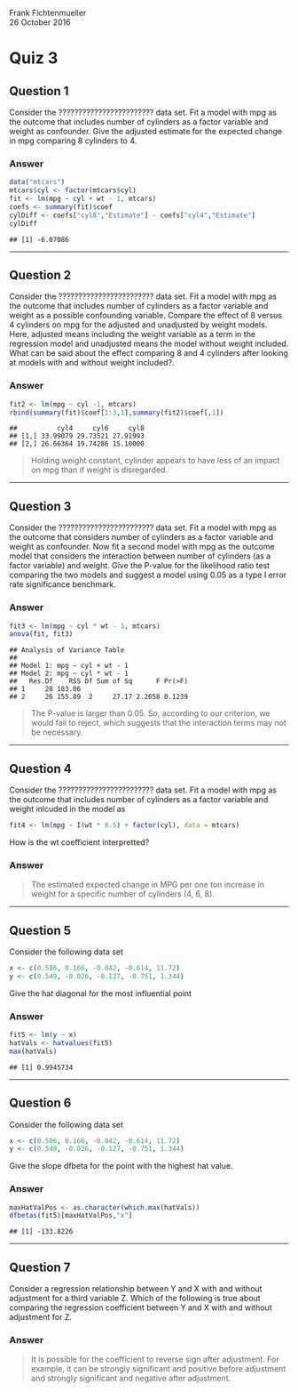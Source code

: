 Frank Fichtenmueller  
26 October 2016  

# Quiz 3
## Question 1

Consider the ???????????????????????? data set. Fit a model with mpg as the outcome that includes number of cylinders as a factor variable and weight as confounder. Give the adjusted estimate for the expected change in mpg comparing 8 cylinders to 4.



### Answer


```r
data("mtcars")
mtcars$cyl <- factor(mtcars$cyl)
fit <- lm(mpg ~ cyl + wt - 1, mtcars)
coefs <- summary(fit)$coef
cylDiff <- coefs["cyl8","Estimate"] - coefs["cyl4","Estimate"]
cylDiff
```

```
## [1] -6.07086
```

---

## Question 2

Consider the ???????????????????????? data set. Fit a model with mpg as the outcome that includes number of cylinders as a factor variable and weight as a possible confounding variable. Compare the effect of 8 versus 4 cylinders on mpg for the adjusted and unadjusted by weight models. Here, adjusted means including the weight variable as a term in the regression model and unadjusted means the model without weight included. What can be said about the effect comparing 8 and 4 cylinders after looking at models with and without weight included?.

### Answer


```r
fit2 <- lm(mpg ~ cyl -1, mtcars)
rbind(summary(fit)$coef[1:3,1],summary(fit2)$coef[,1])
```

```
##          cyl4     cyl6     cyl8
## [1,] 33.99079 29.73521 27.91993
## [2,] 26.66364 19.74286 15.10000
```

> Holding weight constant, cylinder appears to have less of an impact on mpg than if weight is disregarded.

---

## Question 3

Consider the ???????????????????????? data set. Fit a model with mpg as the outcome that considers number of cylinders as a factor variable and weight as confounder. Now fit a second model with mpg as the outcome model that considers the interaction between number of cylinders (as a factor variable) and weight. Give the P-value for the likelihood ratio test comparing the two models and suggest a model using 0.05 as a type I error rate significance benchmark.


### Answer


```r
fit3 <- lm(mpg ~ cyl * wt - 1, mtcars)
anova(fit, fit3)
```

```
## Analysis of Variance Table
## 
## Model 1: mpg ~ cyl + wt - 1
## Model 2: mpg ~ cyl * wt - 1
##   Res.Df    RSS Df Sum of Sq      F Pr(>F)
## 1     28 183.06                           
## 2     26 155.89  2     27.17 2.2658 0.1239
```

>The P-value is larger than 0.05. So, according to our criterion, we would fail to reject, which suggests that the interaction terms may not be necessary.

---

## Question 4

Consider the ???????????????????????? data set. Fit a model with mpg as the outcome that includes number of cylinders as a factor variable and weight inlcuded in the model as


```r
fit4 <- lm(mpg ~ I(wt * 0.5) + factor(cyl), data = mtcars)
```

How is the wt coefficient interpretted?


### Answer

> The estimated expected change in MPG per one ton increase in weight for a specific number of cylinders (4, 6, 8).


---

## Question 5

Consider the following data set


```r
x <- c(0.586, 0.166, -0.042, -0.614, 11.72)
y <- c(0.549, -0.026, -0.127, -0.751, 1.344)
```

Give the hat diagonal for the most influential point



### Answer


```r
fit5 <- lm(y ~ x)
hatVals <- hatvalues(fit5)
max(hatVals)
```

```
## [1] 0.9945734
```

---

## Question 6

Consider the following data set



```r
x <- c(0.586, 0.166, -0.042, -0.614, 11.72)
y <- c(0.549, -0.026, -0.127, -0.751, 1.344)
```

Give the slope dfbeta for the point with the highest hat value.

### Answer


```r
maxHatValPos <- as.character(which.max(hatVals))
dfbetas(fit5)[maxHatValPos,"x"]
```

```
## [1] -133.8226
```

---

## Question 7
Consider a regression relationship between Y and X with and without adjustment for a third variable Z. Which of the following is true about comparing the regression coefficient between Y and X with and without adjustment for Z.




### Answer

>It is possible for the coefficient to reverse sign after adjustment. For example, it can be strongly significant and positive before adjustment and strongly significant and negative after adjustment.

